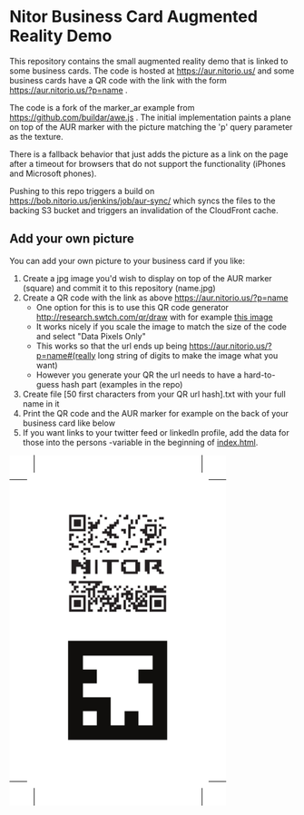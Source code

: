 # Nitor Business Card Augmented Reality Demo #

This repository contains the small augmented reality demo that is linked
to some business cards. The code is hosted at https://aur.nitorio.us/
and some business cards have a QR code with the link with the form
https://aur.nitorio.us/?p=name .

The code is a fork of the marker_ar example from https://github.com/buildar/awe.js .
The initial implementation paints a plane on top of the AUR marker with the
picture matching the 'p' query parameter as the texture.

There is a fallback behavior that just adds the picture as a link on the page
after a timeout for browsers that do not support the functionality (iPhones and
Microsoft phones).

Pushing to this repo triggers a build on https://bob.nitorio.us/jenkins/job/aur-sync/
which syncs the files to the backing S3 bucket and triggers an invalidation of
the CloudFront cache.

## Add your own picture ##

You can add your own picture to your business card if you like:

1. Create a jpg image you'd wish to display on top of the AUR marker (square)
and commit it to this repository (name.jpg)
1. Create a QR code with the link as above https://aur.nitorio.us/?p=name
    * One option for this is to use this QR code generator http://research.swtch.com/qr/draw
    with for example [this image](nitor-bw.png)
    * It works nicely if you scale the image to match the size of the code and
    select "Data Pixels Only"
    * This works so that the url ends up being https://aur.nitorio.us/?p=name#(really long string of digits to make the image what you want)
    * However you generate your QR the url needs to have a hard-to-guess hash part (examples in the repo)
1. Create file [50 first characters from your QR url hash].txt with your full name in it
1. Print the QR code and the AUR marker for example on the back of your business
card like below
1. If you want links to your twitter feed or linkedIn profile, add the data
for those into the persons -variable in the beginning of [index.html](index.html).


![Business card back](business-card-back.png)
